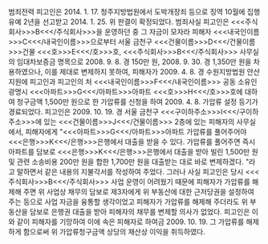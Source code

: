 범죄전력
피고인은 2014. 1. 17. 청주지방법원에서 도박개장죄 등으로 징역 10월에 집행유예 2년을 선고받고 2014. 1. 25. 위 판결이 확정되었다.
범죄사실
피고인은 <<<주식회사>>>B<<</주식회사>>>을 운영하던 중 그 자금이 모자라 피해자 <<<내국인이름>>>C<<</내국인이름>>>으로부터 서울 금천구 <<<건물이름>>>D<<</건물이름>>>건물 <<<호>>>E<<</호>>>호, <<<주식회사>>>B<<</주식회사>>> 사무실의 임대차보증금 명목으로 2008. 9. 8. 경 150만 원, 2008. 9. 30. 경 1,350만 원을 차용하였으나, 이를 제대로 변제하지 못하여, 피해자가 2009. 4. 8. 경 수원지방법원 안산지원에 피고인과 피고인의 처 <<<내국인이름>>>F<<</내국인이름>>> 공동 소유인 광명시 <<<아파트>>>G<<</아파트>>>아파트 <<<호>>>H<<</호>>>호에 대하여 청구금액 1,500만 원으로 한 가압류를 신청을 하여 2009. 4. 8. 가압류 설정 등기가 경료되었다.
피고인은 2009. 10. 19. 경 서울 금천구 <<<구이하주소>>>I<<</구이하주소>>>에 있는 <<<건물이름>>>J<<</건물이름>>> 2층에 있는 피해자의 사무실에서, 피해자에게 "<<<아파트>>>G<<</아파트>>>아파트 가압류를 풀어주어야 <<<은행>>>K<<</은행>>>은행에서 대출을 받을 수 있다. 가압류를 풀어주면 즉시 아파트를 담보로 <<<은행>>>K<<</은행>>>은행에서 대출을 받아 빌린 1,500만 원 및 관련 소송비용 200만 원을 합한 1,700만 원을 대출받는 대로 바로 변제하겠다. "라고 말하면서 같은 내용의 지불각서를 작성하여 주었다.
그러나 사실 피고인은 당시 <<<주식회사>>>B<<</주식회사>>> 사업 운영이 어려웠기 때문에 피해자가 가압류를 해제해 주면 위 사업상 채무의 담보로 제3자에게 위 부동산에 대한 근저당권을 설정하여 주는 등으로 사업 자금을 융통할 생각이었고 피해자가 가압류를 해제해 주더라도 위 부동산을 담보로 은행권 대출을 받아 피해자의 채무를 변제할 의사가 없었다.
피고인은 이와 같이 피해자를 기망하여 이에 속은 피해자로 하여금 2009. 10. 19. 그 가압류를 해제하게 함으로써 위 가압류청구금액 상당의 재산상 이익을 취득하였다.